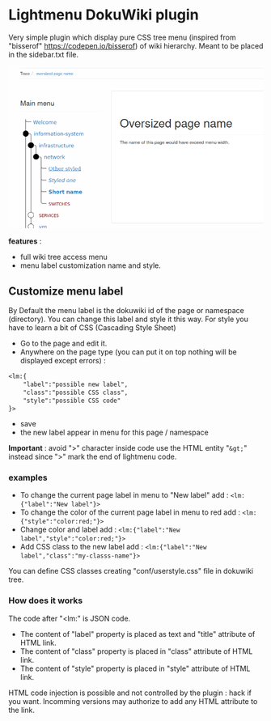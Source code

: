# Lightmenu DokuWiki plugin

Very simple plugin which display pure CSS tree menu (inspired from "bisserof" https://codepen.io/bisserof) of wiki hierarchy. Meant to be placed in the sidebar.txt file.

![screenshot](https://github.com/graviemi/dokuwiki-plugin-lightmenu/blob/main/screenshot.png?raw=true)

**features** :
- full wiki tree access menu
- menu label customization name and style.


## Customize menu label

By Default the menu label is the dokuwiki id of the page or namespace (directory). You can change this label and style it this way.
For style you have to learn a bit of CSS (Cascading Style Sheet)

- Go to the page and edit it.
- Anywhere on the page type (you can put it on top nothing will be displayed except errors) :
```
<lm:{
	"label":"possible new label",
	"class":"possible CSS class",
	"style":"possible CSS code"
}>
```
- save
- the new label appear in menu for this page / namespace

**Important** : avoid ">" character inside code use the HTML entity "`&gt;`" instead since ">" mark the end of lightmenu code.

### examples

- To change the current page label in menu to "New label" add : `<lm:{"label":"New label"}>`
- To change the color of the current page label in menu to red add : `<lm:{"style":"color:red;"}>`
- Change color and label add : `<lm:{"label":"New label","style":"color:red;"}>`
- Add CSS class to the new label add : `<lm:{"label":"New label","class":"my-classs-name"}>`

You can define CSS classes creating "conf/userstyle.css" file in dokuwiki tree.

### How does it works

The code after "<lm:" is JSON code.
- The content of "label" property is placed as text and "title" attribute of HTML link.
- The content of "class" property is placed in "class" attribute of HTML link. 
- The content of "style" property is placed in "style" attribute of HTML link.

HTML code injection is possible and not controlled by the plugin : hack if you want.
Incomming versions may authorize to add any HTML attribute to the link.


